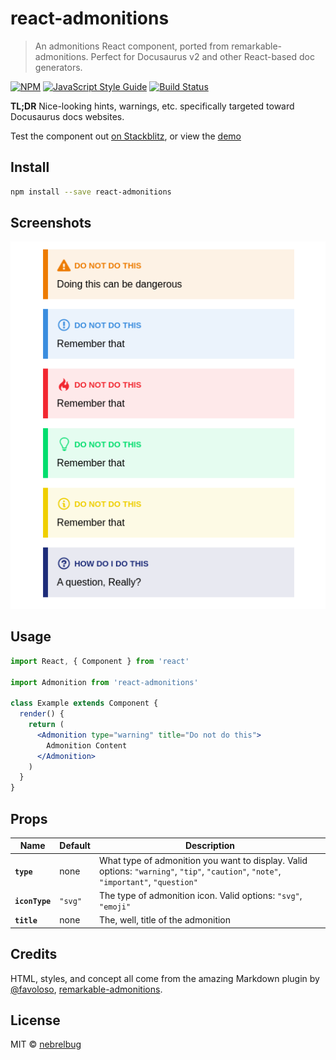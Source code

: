 # react-admonitions

> An admonitions React component, ported from remarkable-admonitions. Perfect for Docusaurus v2 and other React-based doc generators.

[![NPM](https://img.shields.io/npm/v/react-admonitions.svg)](https://www.npmjs.com/package/react-admonitions) [![JavaScript Style Guide](https://img.shields.io/badge/code_style-standard-brightgreen.svg)](https://standardjs.com) [![Build Status](https://travis-ci.com/nebrelbug/react-admonitions.svg?branch=master)](https://travis-ci.com/nebrelbug/react-admonitions)

**TL;DR**
Nice-looking hints, warnings, etc. specifically targeted toward Docusaurus docs websites.

Test the component out [on Stackblitz](https://stackblitz.com/edit/react-admonitions), or view the [demo](https://nebrelbug.github.io/react-admonitions/)

## Install

```bash
npm install --save react-admonitions
```

## Screenshots

![Example Pictures](assets/preview.png)

## Usage

```jsx
import React, { Component } from 'react'

import Admonition from 'react-admonitions'

class Example extends Component {
  render() {
    return (
      <Admonition type="warning" title="Do not do this">
        Admonition Content
      </Admonition>
    )
  }
}
```

## Props

| Name           | Default | Description                                                                                                            |
| -------------- | ------- | ---------------------------------------------------------------------------------------------------------------------- |
| **`type`**     | none    | What type of admonition you want to display. Valid options: `"warning"`, `"tip"`, `"caution"`, `"note"`, `"important"`, `"question"` |
| **`iconType`** | `"svg"` | The type of admonition icon. Valid options: `"svg"`, `"emoji"` |
| **`title`**    | none | The, well, title of the admonition |

## Credits

HTML, styles, and concept all come from the amazing Markdown plugin by [@favoloso](https://github.com/favoloso), [remarkable-admonitions](https://github.com/favoloso/remarkable-admonitions).

## License

MIT © [nebrelbug](https://github.com/nebrelbug)
